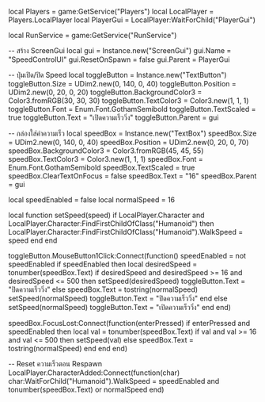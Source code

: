 local Players = game:GetService("Players")
local LocalPlayer = Players.LocalPlayer
local PlayerGui = LocalPlayer:WaitForChild("PlayerGui")

local RunService = game:GetService("RunService")

-- สร้าง ScreenGui
local gui = Instance.new("ScreenGui")
gui.Name = "SpeedControlUI"
gui.ResetOnSpawn = false
gui.Parent = PlayerGui

-- ปุ่มเปิด/ปิด Speed
local toggleButton = Instance.new("TextButton")
toggleButton.Size = UDim2.new(0, 140, 0, 40)
toggleButton.Position = UDim2.new(0, 20, 0, 20)
toggleButton.BackgroundColor3 = Color3.fromRGB(30, 30, 30)
toggleButton.TextColor3 = Color3.new(1, 1, 1)
toggleButton.Font = Enum.Font.GothamSemibold
toggleButton.TextScaled = true
toggleButton.Text = "เปิดความเร็ววิ่ง"
toggleButton.Parent = gui

-- กล่องใส่ค่าความเร็ว
local speedBox = Instance.new("TextBox")
speedBox.Size = UDim2.new(0, 140, 0, 40)
speedBox.Position = UDim2.new(0, 20, 0, 70)
speedBox.BackgroundColor3 = Color3.fromRGB(45, 45, 55)
speedBox.TextColor3 = Color3.new(1, 1, 1)
speedBox.Font = Enum.Font.GothamSemibold
speedBox.TextScaled = true
speedBox.ClearTextOnFocus = false
speedBox.Text = "16"
speedBox.Parent = gui

local speedEnabled = false
local normalSpeed = 16

local function setSpeed(speed)
	if LocalPlayer.Character and LocalPlayer.Character:FindFirstChildOfClass("Humanoid") then
		LocalPlayer.Character:FindFirstChildOfClass("Humanoid").WalkSpeed = speed
	end
end

toggleButton.MouseButton1Click:Connect(function()
	speedEnabled = not speedEnabled
	if speedEnabled then
		local desiredSpeed = tonumber(speedBox.Text)
		if desiredSpeed and desiredSpeed >= 16 and desiredSpeed <= 500 then
			setSpeed(desiredSpeed)
			toggleButton.Text = "ปิดความเร็ววิ่ง"
		else
			speedBox.Text = tostring(normalSpeed)
			setSpeed(normalSpeed)
			toggleButton.Text = "ปิดความเร็ววิ่ง"
		end
	else
		setSpeed(normalSpeed)
		toggleButton.Text = "เปิดความเร็ววิ่ง"
	end
end)

speedBox.FocusLost:Connect(function(enterPressed)
	if enterPressed and speedEnabled then
		local val = tonumber(speedBox.Text)
		if val and val >= 16 and val <= 500 then
			setSpeed(val)
		else
			speedBox.Text = tostring(normalSpeed)
		end
	end
end)

-- Reset ความเร็วตอน Respawn
LocalPlayer.CharacterAdded:Connect(function(char)
	char:WaitForChild("Humanoid").WalkSpeed = speedEnabled and tonumber(speedBox.Text) or normalSpeed
end)
